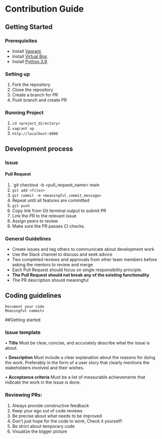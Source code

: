 # Contribution Guide

## Getting Started 

### Prerequisites 
- Install [Vagrant](https://www.vagrantup.com/downloads).
- Install [Virtual Box](https://www.virtualbox.org/wiki/Downloads).
- Install [Python 3.9](https://www.python.org/downloads/).

### Setting up 
1. Fork the repository
2. Clone the repository
3. Create a branch for PR 
4. Push branch and create PR 

### Running Project 
1. `cd <project_directory>` 
1. `vagrant up` 
2. `http://localhost:8000`

## Development process

### Issue

#### Pull Request
1. `git checkout -b <pull_request_name> main 
2. `git add <files>` 
3. `git commit -m <meaningful_commit_message>`
4. Repeat until all features are committed 
5. `git push` 
6. Copy link from Git terminal output to submit PR
7. Link the PR to the relevant issue
8. Assign peers to review 
9. Make sure the PR passes CI checks.

### General Guidelines 
- Create issues and tag others to communicate about development work 
- Use the Slack channel to discuss and seek advice 
- Two completed reviews and approvals from other team members before asking the mentors to review and merge
- Each Pull Request should focus on single responsibility principle.
- **The Pull Request should not break any of the existing functionality**
- The PR description should meaningful 

## Coding guidelines
	Document your code 
	Meaningful commits 
##Getting started
	

### Issue template

• **Title**
Must be clear, concise, and accurately describe what the issue is about.

• **Description**
Must include a clear explanation about the reasons for doing the work. Preferably in the form of a user story
that clearly mentions the stakeholders involved and their wishes.

• **Acceptance criteria**
Must be a list of measurable achievements that indicate the work in the issue is done.

### Reviewing PRs:

1. Always provide constructive feedback
2. Keep your ego out of code reviews
3. Be precise about what needs to be improved
4. Don't just hope for the code to work, Check it yourself!
5. Be strict about temporary code
6. Visualize the bigger picture

